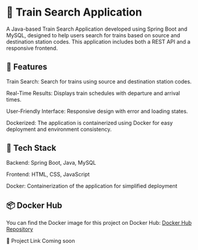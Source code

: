 # 🚆 Train Search Application
A Java-based Train Search Application developed using Spring Boot and MySQL, designed to help users search for trains based on source and destination station codes. This application includes both a REST API and a responsive frontend.

## 🌟 Features
Train Search: Search for trains using source and destination station codes.

Real-Time Results: Displays train schedules with departure and arrival times.

User-Friendly Interface: Responsive design with error and loading states.

Dockerized: The application is containerized using Docker for easy deployment and environment consistency.

## 🧰 Tech Stack
Backend: Spring Boot, Java, MySQL

Frontend: HTML, CSS, JavaScript

Docker: Containerization of the application for simplified deployment


## 📦 Docker Hub
You can find the Docker image for this project on Docker Hub:
[Docker Hub Repository](211001001149/train-app)

🔗 Project Link
Coming soon

